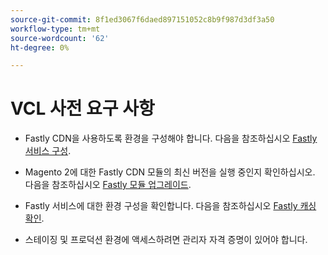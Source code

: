 ```yaml
---
source-git-commit: 8f1ed3067f6daed897151052c8b9f987d3df3a50
workflow-type: tm+mt
source-wordcount: '62'
ht-degree: 0%

---
```

# VCL 사전 요구 사항

<!-- Prerequisites section inserted in tutorials for customizing the Fastly service configuration with custom VCL snippets. -->

- Fastly CDN을 사용하도록 환경을 구성해야 합니다. 다음을 참조하십시오 [Fastly 서비스 구성](/help/cloud-guide/cdn/fastly-configuration.md).

- Magento 2에 대한 Fastly CDN 모듈의 최신 버전을 실행 중인지 확인하십시오. 다음을 참조하십시오 [Fastly 모듈 업그레이드](/help/cloud-guide/cdn/fastly-configuration.md#upgrade-fastly-module).

- Fastly 서비스에 대한 환경 구성을 확인합니다. 다음을 참조하십시오 [Fastly 캐싱 확인](/help/cloud-guide/launch/checklist.md#verify-fastly-caching).

- 스테이징 및 프로덕션 환경에 액세스하려면 관리자 자격 증명이 있어야 합니다.
